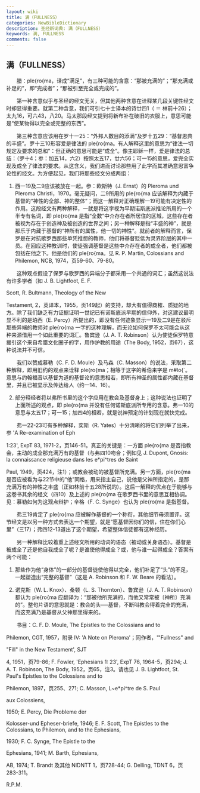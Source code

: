 ```yaml
---
layout: wiki
title: 满（FULLNESS）
categories: NewBibleDictionary
description: 圣经新词典: 满（FULLNESS）
keywords: 满, FULLNESS
comments: false
---
```


## 满（FULLNESS）

　　腊：ple{ro{ma，译成“满足”，有三种可能的含意：“那被充满的”；“那充满或补足的”，即“完成者”；“那被引至完全或完成的”。

　　第一种含意似乎与圣经的经文无关，但其他两种含意在诠释某几段关键性经文时却显得重要。就第二种含意，我们可引七十士译本的诗廿四1（ ＝ 林前十26）；太九16，可六43，八20。马太那段经文提到将新布补在破旧的衣服上，意思可能是“使某物得以完全或完整的东西”。

　　第三种含意应该用在罗十一25：“外邦人数目的添满”及罗十五29：“基督恩典的丰盛”。罗十三10形容爱是律法的 ple{ro{ma。有人解释这里的意思为“律法一切规定及要求的总和”：但正确的意思可能是“成全”。像主耶稣一样，爱是律法的总结：（罗十4；参：加五14，六2）按照太五17，廿六56；可一15的意思，爱完全实现及成全了律法的要求。从这含义，我们进而讨论那些用了此字而其准确意思富争论性的经文。为方便起见，我们将那些经文分成两组：

1. 西一19及二9应该被放在一起。参：欧斯特（J. Ernst）的 Pleroma und Pleroma Christi，1970。毫无疑问，二9所用的 ple{ro{ma 应该解释为内藏于基督的“神性的全部、神的整体”；而这一解释对正确理解一19可能有决定性的作用。这段经文有两种解释，一就是将这字视为早期诺斯底派推论所用的一个半专有名词，即 ple{ro{ma 是指“全数”中介存在者所居住的区城，这些存在者被视为存在于创造神及被创造的世界之间；另一种解释是指“丰盛的神”，就是那乐于内藏于基督的“神所有的属性，他一切的神性”。就前者的解释而言，保罗是在对抗歌罗西那些单凭推想的教师，他们将基督贬低为灵界阶层的其中一员。在回应这种教训时，使徒强调基督是这些中介存在者的成全者，他们都被包括在他之下。他是他们的 ple{ro{ma。见 R. P. Martin, Colossians and Philemon, NCB, 1974，页59-60、79-80。

　　这种观点假设了保罗与歌罗西的异端分子都采用一个共通的词汇；虽然这说法有许多学者（如 J. B. Lightfoot, E. F.

Scott, R. Bultmann, Theology of the New

Testament, 2，英译本，1955，页149起）的支持，却大有值得商榷、质疑的地方。除了我们缺乏有力证据证明一世纪已有诺斯底派早期的信仰外，对这建议最明显不利的是珀西（E. Percy）所提出的，即没有任何迹象显示一19及二9是在驳斥那些异端的教师对 ple{ro{ma 一字的这种理解，而无论如何保罗不太可能会从这种来源借用一个如此重要的词汇。鲁宾逊（J. A. T. Robinson）认为使徒保罗特意援引这个来自希腊文化圈子的字，用作护教的用途（The Body, 1952，页67），这种说法并不可信。

　　我们以赞成慕勒（C. F. D. Moule）及马森（C. Masson）的说法，采取第二种解释，即用旧约的观点来诠释 ple{ro{ma；相等于这字的希伯来字是 m#lo{`。意思与约翰福音以基督为道的基督论的意思相若，即所有神圣的属性都内藏在基督里，并且已被显示及传达给人（约一14、16）。

2. 部分释经者将以弗所书里的这个字应用在教会及基督身上；这种说法也证明了上面所述的观点，即 ple{ro{ma 并没有任何诺斯底派所专用的含意。弗一10的意思与太五17；可一15；加四4的相若，就是说神预定的计划现在就快完成。

　　弗一22-23可有多种解释，奕斯（R. Yates）十分清晰的将它们列举了出来，参 'A Re-examination of Eph

1:23', ExpT 83, 1971-2，页146-51。真正的关键是：一方面 ple{ro{ma 是否指教会，主动的成全那充满万有的基督（与弗四10吻合；例如见 J. Dupont, Gnosis: la connaissance religieuse dans les e*pi^tres de Saint

Paul, 1949，页424，注1）；或教会被动的被基督所充满。另一方面，ple{ro{ma 是否应被看为与22节中的“他”同格，用来指主自己，说他是父神所指定的，是那充满万有的神性之丰盛（正如林前十五28所说的）。这后一解释的优点在于能够与这卷书其余的经文（四10）及上述的 ple{ro{ma 在歌罗西书里的意思互相协调。见：慕勒如何为这观点辩护；辛格（F. C. Synge）也认为 ple{ro{ma 是指基督。

　　弗三19肯定了 ple{ro{ma 应被解作基督的一个称衔，其他细节毋须置评。这节经文是以另一种方式去表达一个期望，就是“愿基督因你们的信，住在你们心里”（三17）；弗四12-13道出了这个期望，希望整体信徒都有这种经历。

　　另一种解释比较着重上述经文所用的动词的语态（被动或关身语态）。基督是被成全了还是他自我成全了呢？是谁使他得成全？或，他与谁一起得成全？答案有两个可能：

1. 那些作为他“身体”的一部分的基督徒使他得以完全，他们补足了“头”的不足，一起塑造出“完整的基督”（这是 A. Robinson 和 F. W. Beare 的看法）。

2. 诺克斯（W. L. Knox）、桑顿（L. S. Thornton）、鲁宾逊（J. A. T. Robinson）都认为 ple{ro{ma 应翻译为：“那被他所充满的，而他又常常被〔神所〕充满的”。整句片语的意思就是：教会的头──基督，不断叫教会得着完全的充满，而这充满乃是基督从父神那里得来的。

　　书目：C. F. D. Moule, The Epistles to the Colossians and to

Philemon, CGT, 1957，附录 IV: 'A Note on Pleroma'；同作者，'"Fullness" and

"Fill" in the New Testament', SJT

4, 1951，页79-86; F. Fowler, 'Ephesians 1: 23', ExpT 76, 1964-5，页294; J. A. T. Robinson, The Body, 1952，页65，注3。请也见 J. B. Lightfoot, St. Paul's Epistles to the Colossians and to

Philemon, 1897，页255、271; C. Masson, L~e*pi^tre de S. Paul

aux Colossiens,

1950; E. Percy, Die Probleme der

Kolosser-und Epheser-briefe, 1946; E. F. Scott, The Epistles to the Colossians, to Philemon, and to the Ephesians,

1930; F. C. Synge, The Epistle to the

Ephesians, 1941; M. Barth, Ephesians,

AB, 1974; T. Brandt 及其他 NIDNTT 1，页728-44; G. Delling, TDNT 6，页283-311。

R.P.M.








